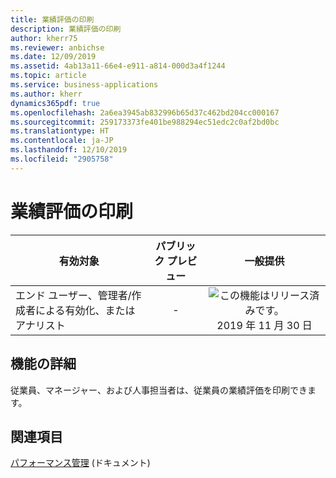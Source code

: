 ```yaml
---
title: 業績評価の印刷
description: 業績評価の印刷
author: kherr75
ms.reviewer: anbichse
ms.date: 12/09/2019
ms.assetid: 4ab13a11-66e4-e911-a814-000d3a4f1244
ms.topic: article
ms.service: business-applications
ms.author: kherr
dynamics365pdf: true
ms.openlocfilehash: 2a6ea3945ab832996b65d37c462bd204cc000167
ms.sourcegitcommit: 259173373fe401be988294ec51edc2c0af2bd0bc
ms.translationtype: HT
ms.contentlocale: ja-JP
ms.lasthandoff: 12/10/2019
ms.locfileid: "2905758"
---
```

# <a name="print-performance-reviews"></a>業績評価の印刷


| 有効対象    |  パブリック プレビュー | 一般提供 | 
| ---------- | :----------: |:----------: |
|エンド ユーザー、管理者/作成者による有効化、またはアナリスト|-| ![この機能はリリース済みです。](/dynamics365-release-plan/media/green-checkmark.png "この機能はリリース済みです。") 2019 年 11 月 30 日|






## <a name="feature-details"></a>機能の詳細
<!--feature detail start -->
従業員、マネージャー、および人事担当者は、従業員の業績評価を印刷できます。
<!--feature detail end -->










## <a name="see-also"></a>関連項目

[パフォーマンス管理](https://docs.microsoft.com/dynamics365/talent/performance-management-overview#setup) (ドキュメント)
